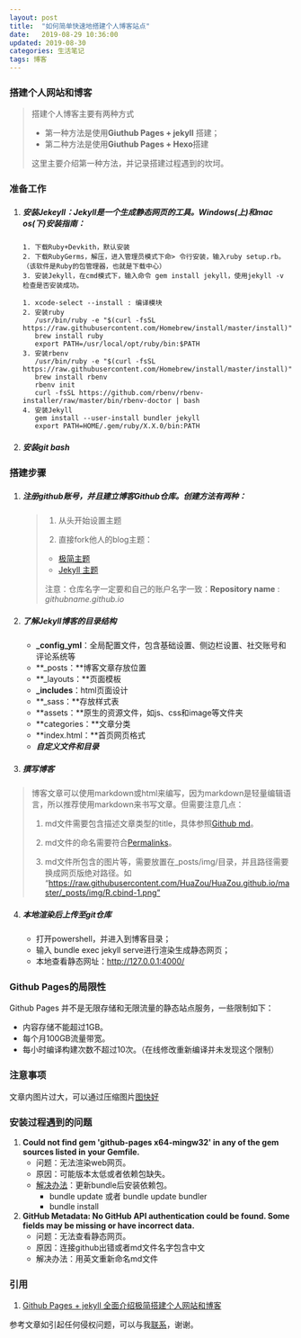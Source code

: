 ```yaml
---
layout: post
title:  "如何简单快速地搭建个人博客站点"
date:   2019-08-29 10:36:00
updated: 2019-08-30
categories: 生活笔记
tags: 博客
---
```


### 搭建个人网站和博客

> 搭建个人博客主要有两种方式
>
> - 第一种方法是使用**Giuthub Pages + jekyll** 搭建；
> - 第二种方法是使用**Giuthub Pages + Hexo**搭建
>
> 这里主要介绍第一种方法，并记录搭建过程遇到的坎坷。



### 准备工作

1. ##### 安装Jekeyll：Jekyll是一个生成静态网页的工具。**Windows**(上)和**mac os**(下)安装指南：

   ```
   1. 下载Ruby+Devkith，默认安装
   2. 下载RubyGerms，解压，进入管理员模式下命> 令行安装，输入ruby setup.rb。（该软件是Ruby的包管理器，也就是下载中心）
   3. 安装Jekyll，在cmd模式下，输入命令 gem install jekyll，使用jekyll -v 检查是否安装成功。
   ```

   ```
   1. xcode-select --install : 编译模块
   2. 安装ruby
      /usr/bin/ruby -e "$(curl -fsSL https://raw.githubusercontent.com/Homebrew/install/master/install)"
      brew install ruby 
      export PATH=/usr/local/opt/ruby/bin:$PATH
   3. 安装rbenv
      /usr/bin/ruby -e "$(curl -fsSL https://raw.githubusercontent.com/Homebrew/install/master/install)"
      brew install rbenv
      rbenv init
      curl -fsSL https://github.com/rbenv/rbenv-installer/raw/master/bin/rbenv-doctor | bash
   4. 安装Jekyll 
      gem install --user-install bundler jekyll
      export PATH=HOME/.gem/ruby/X.X.0/bin:PATH
   ```



2. ##### 安装git bash




### 搭建步骤

1. ##### 注册github账号，并且建立博客Github仓库。创建方法有两种：

   > 1. 从头开始设置主题
   >
   > 2. 直接fork他人的blog主题：
   >   * [极简主题](https://github.com/poole/poole)
   >   * [Jekyll 主题](http://jekyllthemes.org/)
   >
   > 注意：仓库名字一定要和自己的账户名字一致：**Repository name** :  *githubname.github.io*

   

2. ##### 了解Jekyll博客的目录结构
   - **_config_yml**：全局配置文件，包含基础设置、侧边栏设置、社交账号和评论系统等
   - **_posts：**博客文章存放位置
   - **_layouts：**页面模板
   - **_includes**：html页面设计
   - **_sass：**存放样式表
   - **assets：**原生的资源文件，如js、css和image等文件夹
   - **categories：**文章分类
   - **index.html：**首页网页格式
   - ***自定义文件和目录***

3.  ##### 撰写博客

   > 博客文章可以使用markdown或html来编写，因为markdown是轻量编辑语言，所以推荐使用markdown来书写文章。但需要注意几点：
   >
   > 1. md文件需要包含描述文章类型的title，具体参照[Github md](https://help.github.com/en/articles/basic-writing-and-formatting-syntax)。
   >
   > 2. md文件的命名需要符合[Permalinks](https://jekyllrb.com/docs/permalinks/)。
   >
   > 3. md文件所包含的图片等，需要放置在_posts/img/目录，并且路径需要换成网页版绝对路径。如 “https://raw.githubusercontent.com/HuaZou/HuaZou.github.io/master/_posts/img/R.cbind-1.png”

4. ##### 本地渲染后上传至git仓库

   - 打开powershell，并进入到博客目录；
   - 输入 bundle exec jekyll serve进行渲染生成静态网页；
   - 本地查看静态网址：<http://127.0.0.1:4000/>




### Github Pages的局限性

Github Pages 并不是无限存储和无限流量的静态站点服务，一些限制如下：

- 内容存储不能超过1GB。
- 每个月100GB流量带宽。
- 每小时编译构建次数不超过10次。（在线修改重新编译并未发现这个限制）



### 注意事项

文章内图片过大，可以通过压缩图片[图快好](https://www.tuhaokuai.com/)



### 安装过程遇到的问题

1. **Could not find gem 'github-pages x64-mingw32' in any of the gem sources listed in**
   **your Gemfile.**
   - 问题：无法渲染web网页。
   - 原因：可能版本太低或者依赖包缺失。
   - [解决办法](https://github.com/prose/starter/issues/44)：更新bundle后安装依赖包。
     - bundle update 或者 bundle update bundler
     - bundle install
2. **GitHub Metadata: No GitHub API authentication could be found. Some fields may be missing or have incorrect data.**
   - 问题：无法查看静态网页。
   - 原因：连接github出错或者md文件名字包含中文
   - 解决办法：用英文重新命名md文件




### 引用

1. [Github Pages + jekyll 全面介绍极简搭建个人网站和博客](https://blog.csdn.net/tom_221x/article/details/84630283)

   

参考文章如引起任何侵权问题，可以与我[联系](https://github.com/HuaZou/)，谢谢。